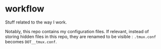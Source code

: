 # workflow

Stuff related to the way I work.

Notably, this repo contains my configuration files. If relevant, instead of storing hidden files in this repo, they are renamed to be visible : `.tmux.conf` becomes `DOT__tmux.conf`.
